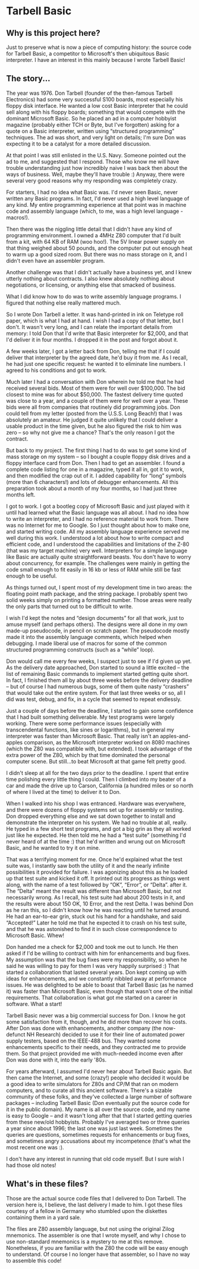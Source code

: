 # Tarbell Basic

## Why is this project here?  

Just to preserve what is now a piece of computing history: the source code for Tarbell Basic, a competitor to Microsoft's then ubiquitous Basic interpreter.  I have an interest in this mainly because I wrote Tarbell Basic!

## The story...
The year was 1976.  Don Tarbell (founder of the then-famous Tarbell Electronics) had some very successful S100 boards, most especially his floppy disk interface.  He wanted a low cost Basic interpreter that he could sell along with his floppy boards; something that would compete with the dominant Microsoft Basic.  So he placed an ad in a computer hobbyist magazine (probably either TCH or Byte, but I've forgotten) asking for a quote on a Basic interpreter, written using “structured programming” techniques.  The ad was short, and very light on details; I'm sure Don was expecting it to be a catalyst for a more detailed discussion.

At that point I was still enlisted in the U.S. Navy.  Someone pointed out the ad to me, and suggested that I respond.  Those who know me will have trouble understanding just how incredibly naive I was back then about the ways of business.  Well, maybe they'll have trouble :)  Anyway, there were several very good reasons why my responding was completely crazy.

For starters, I had no idea what Basic was.  I'd never seen Basic, never written any Basic programs.  In fact, I'd never used a high level language of any kind.  My entire programming experience at that point was in machine code and assembly language (which, to me, was a high level language - macros!).

Then there was the niggling little detail that I didn't have any kind of programming environment.  I owned a 4MHz Z80 computer that I'd built from a kit, with 64 KB of RAM (woo hoo!).  The 5V linear power supply on that thing weighed about 50 pounds, and the computer put out enough heat to warm up a good sized room.  But there was no mass storage on it, and I didn't even have an assembler program.

Another challenge was that I didn't actually have a business yet, and I knew utterly nothing about contracts.  I also knew absolutely nothing about negotiations, or licensing, or anything else that smacked of business.

What I did know how to do was to write assembly language programs.  I figured that nothing else really mattered much.

So I wrote Don Tarbell a letter.  It was hand-printed in ink on Teletype roll paper, which is what I had at hand.  I wish I had a copy of that letter, but I don't.  It wasn't very long, and I can relate the important details from memory: I told Don that I'd write that Basic interpreter for $2,000, and that I'd deliver it in four months.  I dropped it in the post and forgot about it.

A few weeks later, I got a letter back from Don, telling me that if I could deliver that interpreter by the agreed date, he'd buy it from me.  As I recall, he had just one specific request: he wanted it to eliminate line numbers.  I agreed to his conditions and got to work.

Much later I had a conversation with Don wherein he told me that he had received several bids.  Most of them were for well over $100,000.  The bid closest to mine was for about $50,000.  The fastest delivery time quoted was close to a year, and a couple of them were for well over a year.  These bids were all from companies that routinely did programming jobs.  Don could tell from my letter (posted from the U.S.S. Long Beach!) that I was absolutely an amateur.  He judged it quite unlikely that I could deliver a usable product in the time given, but he also figured the risk to him was zero – so why not give me a chance?  That's the only reason I got the contract.

But back to my project.  The first thing I had to do was to get some kind of mass storage on my system – so I bought a couple floppy disk drives and a floppy interface card from Don.  Then I had to get an assembler.  I found a complete code listing for one in a magazine, typed it all in, got it to work, and then modified the crap out of it.  I added capability for “long” symbols (more than 6 characters!) and lots of debugger enhancements.  All this preparation took about a month of my four months, so I had just three months left.

I got to work.  I got a bootleg copy of Microsoft Basic and just played with it until had learned what the Basic language was all about.  I had no idea how to write an interpreter, and I had no reference material to work from.  There was no Internet for me to Google.  So I just thought about how to make one, and started writing code.  All my assembly language experience served me well during this work.  I understood a lot about how to write compact and efficient code, and I understood the capabilities and limitations of the Z-80 (that was my target machine) very well.  Interpreters for a simple language like Basic are actually quite straightforward beasts.  You don't have to worry about concurrency, for example.  The challenges were mainly in getting the code small enough to fit easily in 16 kb or less of RAM while still be fast enough to be useful. 

As things turned out, I spent most of my development time in two areas: the floating point math package, and the string package.  I probably spent two solid weeks simply on printing a formatted number.  Those areas were really the only parts that turned out to be difficult to write.

I wish I'd kept the notes and “design documents” for all that work, just to amuse myself (and perhaps others).  The designs were all done in my own made-up pseudocode, in pencil on scratch paper.  The pseudocode mostly made it into the assembly language comments, which helped when debugging.  I made liberal use of macros for some of the common structured programming constructs (such as  a “while” loop). 

Don would call me every few weeks, I suspect just to see if I'd given up yet.  As the delivery date approached, Don started to sound a little excited – the list of remaining Basic commands to implement started getting quite short.  In fact, I finished them all by about three weeks before the delivery deadline – but of course I had numerous bugs, some of them quite nasty “crashers” that would take out the entire system.  For that last three weeks or so, all I did was test, debug, and fix, in a cycle that seemed to repeat endlessly.

Just a couple of days before the deadline, I started to gain some confidence that I had built something deliverable.  My test programs were largely working.  There were some performance issues (especially with transcendental functions, like sines or logarithms), but in general my interpreter was faster than Microsoft Basic.  That really isn't an apples-and-apples comparison, as the Microsoft interpreter worked on 8080 machines (which the Z80 was compatible with, but extended).  I took advantage of the extra power of the Z80, which by that time dominated the personal computer scene.  But still...to beat Microsoft at that game felt pretty good.

I didn't sleep at all for the two days prior to the deadline.  I spent that entire time polishing every little thing I could.  Then I climbed into my beater of a car and made the drive up to Carson, California (a hundred miles or so north of where I lived at the time) to deliver it to Don.

When I walked into his shop I was  entranced.  Hardware was everywhere, and there were dozens of floppy systems set up for assembly or testing.  Don dropped everything else and we sat down together to install and demonstrate the interpreter on his system.  We had no trouble at all, really. He typed in a few short test programs, and got a big grin as they all worked just like he expected.  He then told me he had a “test suite” (something I'd never heard of at the time :) that he'd written and wrung out on Microsoft Basic, and he wanted to try it on mine.

That was a terrifying moment for me.  Once he'd explained what the test suite was, I instantly saw both the utility of it and the nearly infinite possibilities it provided for failure.  I was agonizing about this as he loaded up that test suite and kicked it off.  It printed out its progress as things went along, with the name of a test followed by “OK”, “Error”, or “Delta”. after it.  The “Delta” meant the result was different than Microsoft Basic, but not necessarily wrong.  As I recall, his test suite had about 200 tests in it, and the results were about 150 OK, 10 Error, and the rest Delta.  I was behind Don as he ran this, so I didn't know how he was reacting until he turned around.  He had an ear-to-ear grin, stuck out his hand for a handshake, and said “Accepted!”  Later he told me that he expected it to crash on his test suite, and that he was astonished to find it in such close correspondence to Microsoft Basic.  Whew!

Don handed me a check for $2,000 and took me out to lunch.  He then asked if I'd be willing to contract with him for enhancements and bug fixes.  My assumption was that the bug fixes were my responsibility, so when he said he was willing to pay for them I was very happily surprised :)  That started a collaboration that lasted several years.  Don kept coming up with ideas for enhancements, and we constantly nibbled away at performance issues.  He was delighted to be able to boast that Tarbell Basic (as he named it) was faster than Microsoft Basic, even though that wasn't one of the initial requirements.  That collaboration is what got me started on a career in software.  What a start!

Tarbell Basic never was a big commercial success for Don.  I know he got some satisfaction from it, though, and he did more than recover his costs.  After Don was done with enhancements, another company (the now-defunct NH Research) decided to use it for their line of automated power supply testers, based on the IEEE-488 bus.  They wanted some enhancements specific to their needs, and they contracted me to provide them.  So that project provided me with much-needed income even after Don was done with it, into the early '80s.

For years afterward, I assumed I'd never hear about Tarbell Basic again.  But then came the Internet, and some (crazy!) people who decided it would be a good idea to write simulators for Z80s and CP/M that ran on modern computers, and to curate all this ancient software.  There's a sizable community of these folks, and they've collected a large number of software packages – including Tarbell Basic (Don eventually put the source code for it in the public domain).  My name is all over the source code, and my name is easy to Google – and it wasn't long after that that I started getting queries from these new/old hobbyists.  Probably I've averaged two or three queries a year since about 1996; the last one was just last week.  Sometimes the queries are questions, sometimes requests for enhancements or bug fixes, and sometimes angry accusations about my incompetence (that's what the most recent one was :). 


I don't have any interest in running that old code myself.  But I sure wish I had those old notes! 

## What's in these files?
Those are the actual source code files that I delivered to Don Tarbell.  The version here is, I believe, the last delivery I made to him.  I got these files courtesy of a fellow in Germany who stumbled upon the diskettes containing them in a yard sale.

The files are Z80 assembly language, but not using the original Zilog mnemonics.  The assembler is one that I wrote myself, and why I chose to use non-standard mnemonics is a mystery to me at this remove.  Nonetheless, if you are familiar with the Z80 the code will be easy enough to understand.  Of course I no longer have that assembler, so I have no way to assemble this code!
